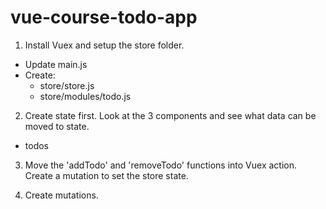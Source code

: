 # vue-course-todo-app

1. Install Vuex and setup the store folder.

- Update main.js
- Create:
  - store/store.js
  - store/modules/todo.js

2. Create state first. Look at the 3 components and see what data can be moved to state.

- todos

3. Move the 'addTodo' and 'removeTodo' functions into Vuex action. Create a mutation to set the store state.

4. Create mutations.
